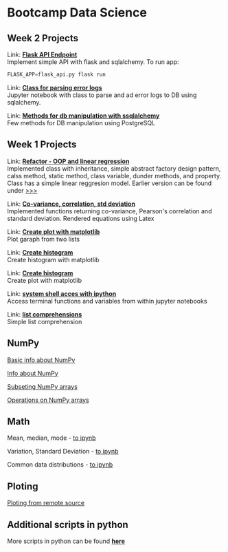 # Bootcamp Data Science

## Week 2 Projects

Link: **[Flask API Endpoint](./Week_02/flask_api.py)**  
Implement simple API with flask and sqlalchemy. To run app:

```python
FLASK_APP=flask_api.py flask run
```

Link: **[Class for parsing error logs](./Week_02/Parse_syslog.ipynb)**  
Jupyter notebook with class to parse and ad error logs to DB using sqlalchemy.

Link: **[Methods for db manipulation with ssqlalchemy](./Week_02/PostgreSQLpython.ipynb)**  
Few methods for DB manipulation using PostgreSQL

## Week 1 Projects

Link: **[Refactor - OOP and linear regression](./Week_01/Refactor_OOP_and_linear_regression.ipynb)**  
Implemented class with inheritance, simple abstract factory design pattern, calss method, static method, class variable, dunder methods, and property. Class has a simple linear reggresion model. Earlier version can be found under [>>>](./Week_01/class_and_linear_regression.ipynb)

Link: **[Co-variance, correlation, std deviation](./Week_01/Covariance_Pearsons_correlation_Standard_deviation.ipynb)**  
Implemented functions returning co-variance, Pearson's correlation and standard deviation. Rendered equations using Latex

Link: **[Create plot with matplotlib](./Week_01/create_list_of_users_and_plot.ipynb)**  
Plot garaph from two lists

Link: **[Create histogram](./Week_01/plot_numpy_arrays.ipynb)**  
Create histogram with matplotlib

Link: **[Create histogram](./Week_01/Matplot.ipynb)**  
Create plot with matplotlib

Link: **[system shell acces with ipython](./Week_01/System_shell_access_jupyter.ipynb)**  
Access terminal functions and variables from within jupyter notebooks

Link: **[list comprehensions](./Week_01/zadanie6.py)**  
Simple list comprehension

## NumPy

[Basic info about NumPy](./Additional/Numpy/numpy_arrays.ipynb)

[Info about NumPy](./Additional/Numpy/dc_numpy.ipynb)

[Subseting NumPy arrays](./Additional/Numpy/numpy_subseting.ipynb)

[Operations on NumPy arrays](./Additional/Numpy/numpy_operations.ipynb)

## Math

Mean, median, mode - [to ipynb](./Additional/Math/mean_median_mode.ipynb)  

Variation, Standard Deviation - [to ipynb](./Additional/Math/standard_deviation_variance.ipynb)

Common data distributions - [to ipynb](./Additional/Math/common_data_distributions.ipynb)

## Ploting

[Ploting from remote source](./Additional/Ploting/Matplotlib/remote_url_plot_df.ipynb)

## Additional scripts in python

More scripts in python can be found **[here](https://github.com/kajzer/python_scripts_training)**